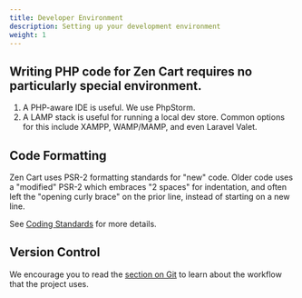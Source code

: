 ```yaml
---
title: Developer Environment
description: Setting up your development environment
weight: 1
---
```


## Writing PHP code for Zen Cart requires no particularly special environment.

1. A PHP-aware IDE is useful. We use PhpStorm.
2. A LAMP stack is useful for running a local dev store. Common options for this include XAMPP, WAMP/MAMP, and even Laravel Valet.

## Code Formatting

Zen Cart uses PSR-2 formatting standards for "new" code. Older code uses a "modified" PSR-2 which embraces "2 spaces" for indentation, and often left the "opening curly brace" on the prior line, instead of starting on a new line.

See [Coding Standards](/dev/contributing/coding_standards) for more details.

## Version Control

We encourage you to read the [section on Git](/dev/contributing/github_workflow/)
to learn about the workflow that the project uses.


